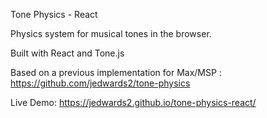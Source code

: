 Tone Physics - React

Physics system for musical tones in the browser.

Built with React and Tone.js

Based on a previous implementation for Max/MSP : https://github.com/jedwards2/tone-physics

Live Demo:
https://jedwards2.github.io/tone-physics-react/
